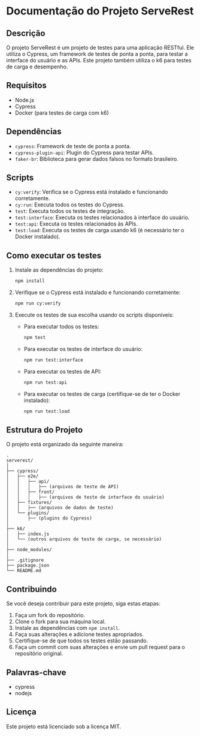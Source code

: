# Documentação do Projeto ServeRest

## Descrição

O projeto ServeRest é um projeto de testes para uma aplicação RESTful. Ele utiliza o Cypress, um framework de testes de ponta a ponta, para testar a interface do usuário e as APIs. Este projeto também utiliza o k6 para testes de carga e desempenho.

## Requisitos

- Node.js
- Cypress
- Docker (para testes de carga com k6)

## Dependências

- `cypress`: Framework de teste de ponta a ponta.
- `cypress-plugin-api`: Plugin do Cypress para testar APIs.
- `faker-br`: Biblioteca para gerar dados falsos no formato brasileiro.

## Scripts

- `cy:verify`: Verifica se o Cypress está instalado e funcionando corretamente.
- `cy:run`: Executa todos os testes do Cypress.
- `test`: Executa todos os testes de integração.
- `test:interface`: Executa os testes relacionados à interface do usuário.
- `test:api`: Executa os testes relacionados às APIs.
- `test:load`: Executa os testes de carga usando k6 (é necessário ter o Docker instalado).

## Como executar os testes

1. Instale as dependências do projeto:

   ```sh
   npm install
   ```

2. Verifique se o Cypress está instalado e funcionando corretamente:

   ```sh
   npm run cy:verify
   ```

3. Execute os testes de sua escolha usando os scripts disponíveis:

   - Para executar todos os testes:

     ```sh
     npm test
     ```

   - Para executar os testes de interface do usuário:

     ```sh
     npm run test:interface
     ```

   - Para executar os testes de API:

     ```sh
     npm run test:api
     ```

   - Para executar os testes de carga (certifique-se de ter o Docker instalado):

     ```sh
     npm run test:load
     ```


## Estrutura do Projeto

O projeto está organizado da seguinte maneira:

```
.
serverest/
│
├── cypress/
│   ├── e2e/
│   │   ├── api/
│   │   │   ├── (arquivos de teste de API)
│   │   ├── front/
│   │   │   ├── (arquivos de teste de interface do usuário)
│   ├── fixtures/
│   │   ├── (arquivos de dados de teste)
│   └── plugins/
│       ├── (plugins do Cypress)
│
├── k6/
│   ├── index.js
│   └── (outros arquivos de teste de carga, se necessário)
│
├── node_modules/
│
├── .gitignore
├── package.json
└── README.md

```
## Contribuindo

Se você deseja contribuir para este projeto, siga estas etapas:

1. Faça um fork do repositório.
2. Clone o fork para sua máquina local.
3. Instale as dependências com `npm install`.
4. Faça suas alterações e adicione testes apropriados.
5. Certifique-se de que todos os testes estão passando.
6. Faça um commit com suas alterações e envie um pull request para o repositório original.

## Palavras-chave

- cypress
- nodejs

## Licença

Este projeto está licenciado sob a licença MIT.

